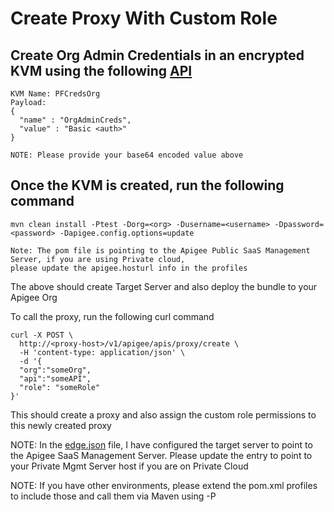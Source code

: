 # Create Proxy With Custom Role

## Create Org Admin Credentials in an encrypted KVM using the following [API](http://docs.apigee.com/management/apis/post/organizations/%7Borg_name%7D/keyvaluemaps/%7Bmap_name%7D/entries)

	KVM Name: PFCredsOrg
	Payload: 
	{
	  "name" : "OrgAdminCreds",
	  "value" : "Basic <auth>"
	}

	NOTE: Please provide your base64 encoded value above

## Once the KVM is created, run the following command
	mvn clean install -Ptest -Dorg=<org> -Dusername=<username> -Dpassword=<password> -Dapigee.config.options=update

	Note: The pom file is pointing to the Apigee Public SaaS Management Server, if you are using Private cloud, 
	please update the apigee.hosturl info in the profiles

The above should create Target Server and also deploy the bundle to your Apigee Org

To call the proxy, run the following curl command

```
curl -X POST \
  http://<proxy-host>/v1/apigee/apis/proxy/create \
  -H 'content-type: application/json' \
  -d '{
  "org":"someOrg",
  "api":"someAPI",
  "role": "someRole"
}'
```
This should create a proxy and also assign the custom role permissions to this newly created proxy

NOTE: In the [edge.json](./edge.json) file, I have configured the target server to point to the Apigee SaaS Management Server.
Please update the entry to point to your Private Mgmt Server host if you are on Private Cloud

NOTE: If you have other environments, please extend the pom.xml profiles to include those and call them via Maven using -P